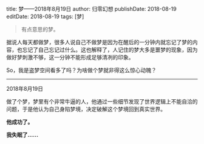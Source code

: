 title: 梦——2018年8月19日
author: 归零幻想
publishDate: 2018-08-19
editDate: 2018-08-19
tags: [梦]

<!--config-->

> 有点意思的梦。

据说人每天都做梦，很多人说自己不做梦是因为在醒后的一分钟内就忘记了梦的内容，也忘记了自己忘记过什么。这也解释了，人记住的梦大多是噩梦的现象，因为做好梦刺激不够，这一分钟不能形成足够清冽的印象。

So，我是盗梦空间看多了吗？为啥做个梦就非得这么惊心动魄？

---

2018年8月19日

做了个梦，梦里有个非常牛逼的人，他通过一些细节发现了世界逻辑上不能自洽的问题，于是他认为自己身陷梦境，决定破解这个梦境回到真实世界。

**他成功了。**

**我失眠了……**

<!--summary-->
